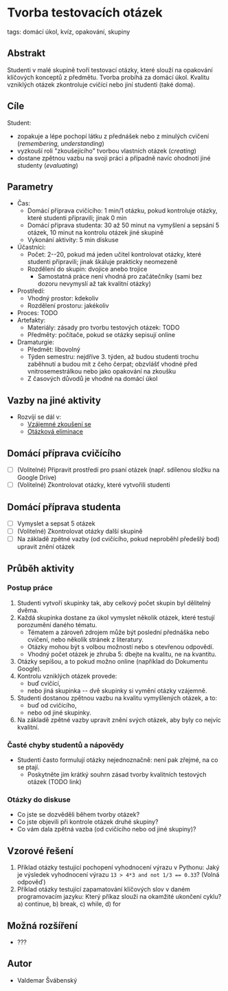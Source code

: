 # Tvorba testovacích otázek

tags: domácí úkol, kvíz, opakování, skupiny

## Abstrakt

Studenti v malé skupině tvoří testovací otázky, které slouží na opakování klíčových konceptů z předmětu. Tvorba probíhá za domácí úkol. Kvalitu vzniklých otázek zkontroluje cvičící nebo jiní studenti \(také doma\).

## Cíle

Student:

* zopakuje a lépe pochopí látku z přednášek nebo z minulých cvičení \(_remembering, understanding_\)
* vyzkouší roli "zkoušejícího" tvorbou vlastních otázek \(_creating_\)
* dostane zpětnou vazbu na svoji práci a případně navíc ohodnotí jiné studenty \(_evaluating_\)

## Parametry

* Čas:
  * Domácí příprava cvičícího: 1 min/1 otázku, pokud kontroluje otázky, které studenti připravili; jinak 0 min
  * Domácí příprava studenta: 30 až 50 minut na vymyšlení a sepsání 5 otázek, 10 minut na kontrolu otázek jiné skupině
  * Vykonání aktivity: 5 min diskuse
* Účastníci:
  * Počet: 2--20, pokud má jeden učitel kontrolovat otázky, které studenti připravili; jinak škáluje prakticky neomezeně
  * Rozdělení do skupin: dvojice anebo trojice
    * Samostatná práce není vhodná pro začátečníky \(sami bez dozoru nevymyslí až tak kvalitní otázky\)
* Prostředí:
  * Vhodný prostor: kdekoliv
  * Rozdělení prostoru: jakékoliv
* Proces: TODO
* Artefakty:
  * Materiály: zásady pro tvorbu testových otázek: TODO
  * Předměty: počítače, pokud se otázky sepisují online
* Dramaturgie:
  * Předmět: libovolný
  * Týden semestru: nejdříve 3. týden, až budou studenti trochu zaběhnutí a budou mít z čeho čerpat; obzvlášť vhodné před vnitrosemestrálkou nebo jako opakování na zkoušku
  * Z časových důvodů je vhodné na domácí úkol

## Vazby na jiné aktivity

* Rozvíjí se dál v:
  * [Vzájemné zkoušení se](/aktivity-na-opakovani/vzajemne-zkouseni-se.md)
  * [Otázková eliminace](/aktivity-na-opakovani/otazkova-eliminace.md)

## Domácí příprava cvičícího

* [ ] \(Volitelné\) Připravit prostředí pro psaní otázek \(např. sdílenou složku na Google Drive\)
* [ ] \(Volitelné\) Zkontrolovat otázky, které vytvořili studenti

## Domácí příprava studenta

* [ ] Vymyslet a sepsat 5 otázek
* [ ] \(Volitelné\) Zkontrolovat otázky další skupině
* [ ] Na základě zpětné vazby \(od cvičícího, pokud neproběhl předešlý bod\) upravit znění otázek

## Průběh aktivity

### Postup práce

1. Studenti vytvoří skupinky tak, aby celkový počet skupin byl dělitelný dvěma.
2. Každá skupinka dostane za úkol vymyslet několik otázek, které testují porozumění daného tématu.
   * Tématem a zároveň zdrojem může být poslední přednáška nebo cvičení, nebo několik stránek z literatury.
   * Otázky mohou být s volbou možností nebo s otevřenou odpovědí.
   * Vhodný počet otázek je zhruba 5: dbejte na kvalitu, ne na kvantitu.
3. Otázky sepíšou, a to pokud možno online \(například do Dokumentu Google\).
4. Kontrolu vzniklých otázek provede:
   * buď cvičící,
   * nebo jiná skupinka -- dvě skupinky si vymění otázky vzájemně.
5. Studenti dostanou zpětnou vazbu na kvalitu vymyšlených otázek, a to:
   * buď od cvičícího,
   * nebo od jiné skupinky.
6. Na základě zpětné vazby upravit znění svých otázek, aby byly co nejvíc kvalitní.

### Časté chyby studentů a nápovědy

* Studenti často formulují otázky nejednoznačně: není pak zřejmé, na co se ptají.
  * Poskytněte jim krátký souhrn zásad tvorby kvalitních testových otázek \(TODO link\)

### Otázky do diskuse

* Co jste se dozvěděli během tvorby otázek?
* Co jste objevili při kontrole otázek druhé skupiny?
* Co vám dala zpětná vazba \(od cvičícího nebo od jiné skupiny\)?

## Vzorové řešení

1. Příklad otázky testující pochopení vyhodnocení výrazu v Pythonu:
   Jaký je výsledek vyhodnocení výrazu `13 > 4*3 and not 1/3 == 0.33`? \(Volná odpověď\)
2. Příklad otázky testující zapamatování klíčových slov v daném programovacím jazyku:
   Který příkaz slouži na okamžité ukončení cyklu? a\) continue, b\) break, c\) while, d\) for

## Možná rozšíření

* ???

## Autor

* Valdemar Švábenský



